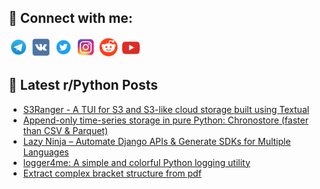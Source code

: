## 🔎 Connect with me:
[<img src="https://github.com/bullbesh/bullbesh/blob/main/images/Telegram.png" width="32" height="32" />](https://t.me/bullbesh)
[<img src="https://github.com/bullbesh/bullbesh/blob/main/images/VK.png" width="32" height="32" />](https://vk.com/bullbesh)
[<img src="https://github.com/bullbesh/bullbesh/blob/main/images/Twitter.png" width="32" height="32" />](https://twitter.com/bullbesh1)
[<img src="https://github.com/bullbesh/bullbesh/blob/main/images/Instagram.png" width="32" height="32" />](https://www.instagram.com/bullbesh)
[<img src="https://github.com/bullbesh/bullbesh/blob/main/images/Reddit.png" width="32" height="32" />](https://www.reddit.com/user/bullbesh)
[<img src="https://github.com/bullbesh/bullbesh/blob/main/images/YouTube.png" width="32" height="32" />](https://www.youtube.com/channel/UCtfjRs6uzgq5mfm8S06WTcg)

## 📕 Latest r/Python Posts
<!-- BLOG-POST-LIST:START -->
- [S3Ranger - A TUI for S3 and S3-like cloud storage built using Textual](https://www.reddit.com/r/Python/comments/1nnokzl/s3ranger_a_tui_for_s3_and_s3like_cloud_storage/)
- [Append-only time-series storage in pure Python: Chronostore &lpar;faster than CSV &amp; Parquet&rpar;](https://www.reddit.com/r/Python/comments/1nnn35x/appendonly_timeseries_storage_in_pure_python/)
- [Lazy Ninja – Automate Django APIs &amp; Generate SDKs for Multiple Languages](https://www.reddit.com/r/Python/comments/1nnmhmw/lazy_ninja_automate_django_apis_generate_sdks_for/)
- [logger4me: A simple and colorful Python logging utility](https://www.reddit.com/r/Python/comments/1nnm6ha/logger4me_a_simple_and_colorful_python_logging/)
- [Extract complex bracket structure from pdf](https://www.reddit.com/r/Python/comments/1nnj1rc/extract_complex_bracket_structure_from_pdf/)
<!-- BLOG-POST-LIST:END -->
